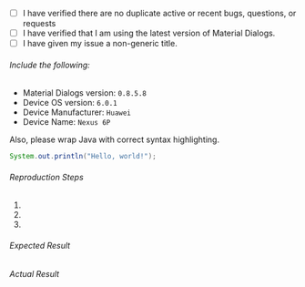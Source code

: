 - [ ] I have verified there are no duplicate active or recent bugs, questions, or requests
- [ ] I have verified that I am using the latest version of Material Dialogs.
- [ ] I have given my issue a non-generic title.

###### Include the following:
 - Material Dialogs version: `0.8.5.8`
 - Device OS version: `6.0.1`
 - Device Manufacturer: `Huawei`
 - Device Name: `Nexus 6P`

Also, please wrap Java with correct syntax highlighting.

```java
System.out.println("Hello, world!");
```
 
###### Reproduction Steps

1. 
2. 
3. 

###### Expected Result



###### Actual Result

